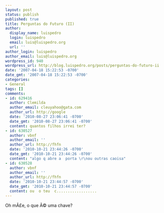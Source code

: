 ```yaml
---
layout: post
status: publish
published: true
title: Perguntas do Futuro (II)
author:
  display_name: luispedro
  login: luispedro
  email: luis@luispedro.org
  url: ''
author_login: luispedro
author_email: luis@luispedro.org
wordpress_id: 940
wordpress_url: http://blog.luispedro.org/posts/perguntas-do-futuro-ii
date: '2007-04-18 15:22:53 -0700'
date_gmt: '2007-04-18 15:22:53 -0700'
categories:
- General
tags: []
comments:
- id: 629416
  author: Clemilda
  author_email: cleuyahoo@gata.com
  author_url: http://google
  date: '2010-08-27 23:06:41 -0700'
  date_gmt: '2010-08-27 23:06:41 -0700'
  content: quantos filhos irrei ter?
- id: 630527
  author: vbnf
  author_email: ''
  author_url: http://fhfn
  date: '2010-10-21 23:44:26 -0700'
  date_gmt: '2010-10-21 23:44:26 -0700'
  content: "algo q abre a  porta \r\nou outras caoisa"
- id: 630528
  author: vbnf
  author_email: ''
  author_url: http://fhfn
  date: '2010-10-21 23:44:57 -0700'
  date_gmt: '2010-10-21 23:44:57 -0700'
  content: ou  o teu  c..................
---
```

<p>Oh m&Atilde;&pound;e, o que &Atilde;&copy; uma chave?</p>
